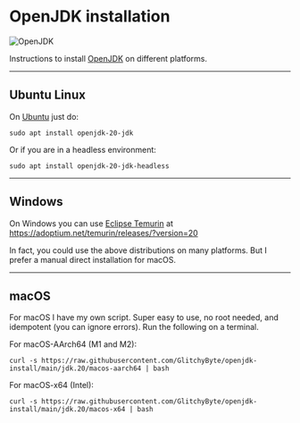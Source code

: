 # OpenJDK installation

![OpenJDK](https://img.shields.io/badge/OpenJDK-20-orange)

Instructions to install [OpenJDK](https://jdk.java.net) on different platforms.

---
## Ubuntu Linux

On [Ubuntu](https://ubuntu.com) just do:

    sudo apt install openjdk-20-jdk

Or if you are in a headless environment:

    sudo apt install openjdk-20-jdk-headless

---
## Windows

On Windows you can use [Eclipse Temurin](https://adoptium.net/temurin/releases/?version=20) at https://adoptium.net/temurin/releases/?version=20

In fact, you could use the above distributions on many platforms. But I prefer a manual direct installation for macOS.

---
## macOS

For macOS I have my own script. Super easy to use, no root needed, and idempotent (you can ignore errors). Run the following on a terminal.

For macOS-AArch64 (M1 and M2):

    curl -s https://raw.githubusercontent.com/GlitchyByte/openjdk-install/main/jdk.20/macos-aarch64 | bash

For macOS-x64 (Intel):

    curl -s https://raw.githubusercontent.com/GlitchyByte/openjdk-install/main/jdk.20/macos-x64 | bash

